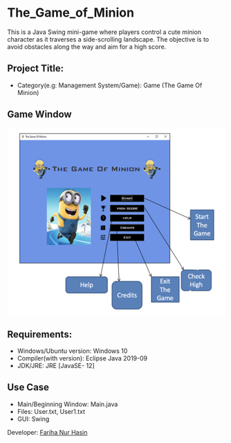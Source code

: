 # The_Game_of_Minion
This is a Java Swing mini-game where players control a cute minion character as it traverses a side-scrolling landscape. The objective is to avoid obstacles along the way and aim for a high score.

## Project Title:
- Category(e.g: Management System/Game): Game (The Game Of Minion) 


## Game Window
![GameWindow](./Code/Img/screen_view.png)


## Requirements:
* Windows/Ubuntu version: Windows 10
* Compiler(with version): Eclipse Java 2019-09
* JDK/JRE: JRE [JavaSE- 12]

## Use Case
- Main/Beginning Window: Main.java
- Files: User.txt, User1.txt
- GUI: Swing

Developer: [Fariha Nur Hasin](mailto:fariha.hasin4424@gmail.com)
